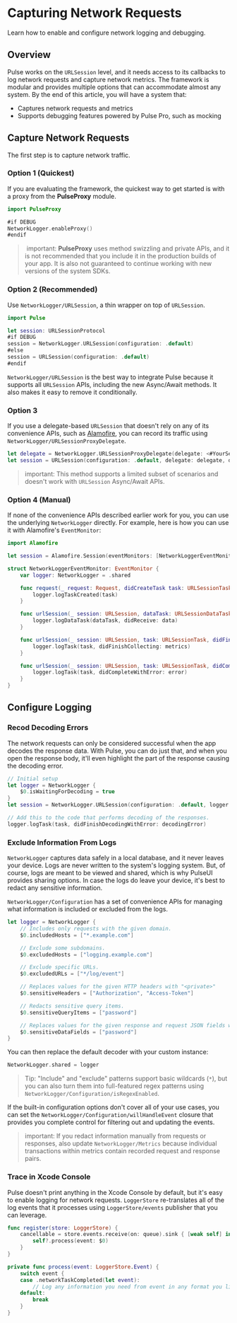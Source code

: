 # Capturing Network Requests

Learn how to enable and configure network logging and debugging.

## Overview

Pulse works on the `URLSession` level, and it needs access to its callbacks to log network requests and capture network metrics. The framework is modular and provides multiple options that can accommodate almost any system. By the end of this article, you will have a system that:

- Captures network requests and metrics
- Supports debugging features powered by Pulse Pro, such as mocking 

## Capture Network Requests

The first step is to capture network traffic.

### Option 1 (Quickest)

If you are evaluating the framework, the quickest way to get started is with a proxy from the **PulseProxy** module.

```swift
import PulseProxy

#if DEBUG
NetworkLogger.enableProxy()
#endif
```

> important: **PulseProxy** uses method swizzling and private APIs, and it is not recommended that you include it in the production builds of your app. It is also not guaranteed to continue working with new versions of the system SDKs.

### Option 2 (Recommended)

Use ``NetworkLogger/URLSession``, a thin wrapper on top of `URLSession`. 

```swift
import Pulse

let session: URLSessionProtocol
#if DEBUG
session = NetworkLogger.URLSession(configuration: .default)
#else
session = URLSession(configuration: .default)
#endif
```

``NetworkLogger/URLSession`` is the best way to integrate Pulse because it supports all `URLSession` APIs, including the new Async/Await methods. It also makes it easy to remove it conditionally.

### Option 3

If you use a delegate-based `URLSession` that doesn't rely on any of its convenience APIs, such as [Alamofire](https://github.com/Alamofire/Alamofire), you can record its traffic using ``NetworkLogger/URLSessionProxyDelegate``.   

```swift
let delegate = NetworkLogger.URLSessionProxyDelegate(delegate: <#YourSessionDelegate#>)
let session = URLSession(configuration: .default, delegate: delegate, delegateQueue: nil)
```

> important: This method supports a limited subset of scenarios and doesn't work with `URLSession` Async/Await APIs.

### Option 4 (Manual)

If none of the convenience APIs described earlier work for you, you can use the underlying ``NetworkLogger`` directly. For example, here is how you can use it with Alamofire's `EventMonitor`:

```swift
import Alamofire

let session = Alamofire.Session(eventMonitors: [NetworkLoggerEventMonitor()])

struct NetworkLoggerEventMonitor: EventMonitor {
    var logger: NetworkLogger = .shared

    func request(_ request: Request, didCreateTask task: URLSessionTask) {
        logger.logTaskCreated(task)
    }

    func urlSession(_ session: URLSession, dataTask: URLSessionDataTask, didReceive data: Data) {
        logger.logDataTask(dataTask, didReceive: data)
    }

    func urlSession(_ session: URLSession, task: URLSessionTask, didFinishCollecting metrics: URLSessionTaskMetrics) {
        logger.logTask(task, didFinishCollecting: metrics)
    }

    func urlSession(_ session: URLSession, task: URLSessionTask, didCompleteWithError error: Error?) {
        logger.logTask(task, didCompleteWithError: error)
    }
}
```

## Configure Logging

### Recod Decoding Errors

The network requests can only be considered successful when the app decodes the response data. With Pulse, you can do just that, and when you open the response body, it'll even highlight the part of the response causing the decoding error.

```swift
// Initial setup
let logger = NetworkLogger {
    $0.isWaitingForDecoding = true
}
let session = NetworkLogger.URLSession(configuration: .default, logger: logger)

// Add this to the code that performs decoding of the responses.
logger.logTask(task, didFinishDecodingWithError: decodingError)
```

### Exclude Information From Logs

``NetworkLogger`` captures data safely in a local database, and it never leaves your device. Logs are never written to the system's logging system. But, of course, logs are meant to be viewed and shared, which is why PulseUI provides sharing options. In case the logs do leave your device, it's best to redact any sensitive information. 

``NetworkLogger/Configuration`` has a set of convenience APIs for managing what information is included or excluded from the logs.

```swift
let logger = NetworkLogger {
    // Includes only requests with the given domain.
    $0.includedHosts = ["*.example.com"]

    // Exclude some subdomains.
    $0.excludedHosts = ["logging.example.com"]

    // Exclude specific URLs.
    $0.excludedURLs = ["*/log/event"]

    // Replaces values for the given HTTP headers with "<private>"
    $0.sensitiveHeaders = ["Authorization", "Access-Token"]

    // Redacts sensitive query items.
    $0.sensitiveQueryItems = ["password"]

    // Replaces values for the given response and request JSON fields with "<private>"
    $0.sensitiveDataFields = ["password"]
}
```

You can then replace the default decoder with your custom instance:

```swift
NetworkLogger.shared = logger
```

> Tip: "Include" and "exclude" patterns support basic wildcards (`*`), but you can also turn them into full-featured regex patterns using ``NetworkLogger/Configuration/isRegexEnabled``. 

If the built-in configuration options don't cover all of your use cases, you can set the ``NetworkLogger/Configuration/willHandleEvent`` closure that provides you complete control for filtering out and updating the events.

> important: If you redact information manually from requests or responses, also update ``NetworkLogger/Metrics`` because individual transactions within metrics contain recorded request and response pairs.

### Trace in Xcode Console

Pulse doesn't print anything in the Xcode Console by default, but it's easy to enable  logging for network requests. ``LoggerStore`` re-translates all of the log events that it processes using ``LoggerStore/events`` publisher that you can leverage.

```swift
func register(store: LoggerStore) {
    cancellable = store.events.receive(on: queue).sink { [weak self] in
        self?.process(event: $0)
    }
}

private func process(event: LoggerStore.Event) {
    switch event {
    case .networkTaskCompleted(let event):
        // Log any information you need from event in any format you like.
    default:
        break
    }
}
```
